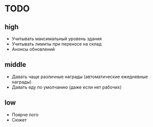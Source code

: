 # TODO

## high
* Учитывать максимальный уровень здания
* Учитывать лимиты при переносе на склад
* Анонсы обновлений

## middle
* Давать чаще различные награды (автоматические ежедневные награды)
* Давать еду по умолчанию (даже если нет рабочих)

## low
* Поярче лого
* Сюжет
